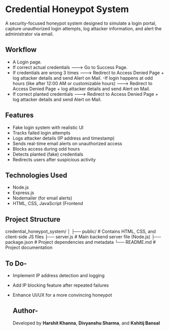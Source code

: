 # Credential Honeypot System

A security-focused honeypot system designed to simulate a login portal, capture unauthorized login attempts, log attacker information, and alert the administrator via email.

## Workflow

- A Login page.
- If correct actual credentials ---> Go to Success Page.
- If credentials are wrong 3 times ---> Redirect to Access Denied Page + log attacker details  and send Alert on Mail.
-If login happens at odd hours (like after 12:00 AM or customizable hours) ---> Redirect to Access Denied Page + log attacker details  and send Alert on Mail.
- If correct planted credentials ---> Redirect to Access Denied Page + log attacker details  and send Alert on Mail.

## Features
- Fake login system with realistic UI
- Tracks failed login attempts
- Logs attacker details (IP address and timestamp)
- Sends real-time email alerts on unauthorized access
- Blocks access during odd hours
- Detects planted (fake) credentials
- Redirects users after suspicious activity

## Technologies Used
- Node.js
- Express.js
- Nodemailer (for email alerts)
- HTML, CSS, JavaScript (Frontend

## Project Structure
credential_honeypot_system/
│
├── public/ # Contains HTML, CSS, and client-side JS files
├── server.js # Main backend server file (Node.js)
├── package.json # Project dependencies and metadata
└── README.md # Project documentation

## To Do-
- Implement IP address detection and logging  
- Add IP blocking feature after repeated failures  
- Enhance UI/UX for a more convincing honeypot

  ## Author-
  Developed by **Harshit Khanna**, **Divyanshu Sharma**, and **Kshitij Bansal**
